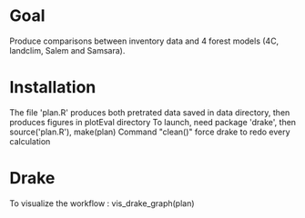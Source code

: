 # Goal
Produce comparisons between inventory data and 4 forest models (4C, landclim, Salem and Samsara).


# Installation
The file 'plan.R' produces both pretrated data saved in data directory, then produces figures in plotEval directory
To launch, need package 'drake', then source('plan.R'), make(plan)
Command "clean()" force drake to redo every calculation
 


# Drake
To visualize the workflow : vis_drake_graph(plan) 

